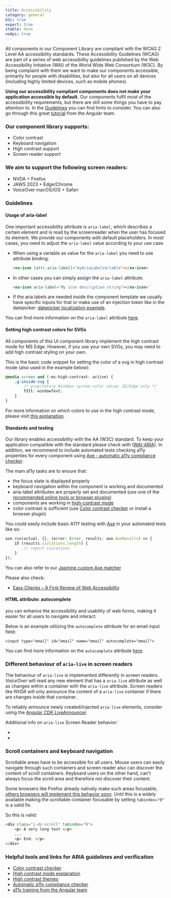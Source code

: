 ```yaml
---
title: Accessibility
category: general
b2c: true
expert: true
stable: done
noApi: true
---
```


All components in our Component Library are compliant with the WCAG 2 Level AA accessibility standards. These Accessibility Guidelines (WCAG) are part of a series of web accessibility guidelines published by the Web Accessibility Initiative (WAI) of the World Wide Web Consortium (W3C). By being complaint with them we want to make our components accessible, primarily for people with disabilities, but also for all users on all devices (including highly limited devices, such as mobile phones).

**Using our accessibility compliant components does not make your application accessible by default.** Our components fulfil most of the accessibiility requirements, but there are still some things you have to pay attention to. In the [Guidelines](./documentation/accessibility/overview#guidelines) you can find hints to consider. You can also go through this great [tutorial](https://codelabs.developers.google.com/angular-a11y#0) from the Angular team.

### Our component library supports:

-   Color contrast
-   Keyboard navigation
-   High contrast support
-   Screen reader support

### We aim to support the following screen readers:

-   NVDA + Firefox
-   JAWS 2023 + Edge/Chrome
-   VoiceOver macOS/iOS + Safari

### Guidelines

#### Usage of aria-label

One important accessibility attribute is `aria-label`, which describes a certain element and is read by the screenreader when the user has focused its element. We provide our components with default placeholders. In most cases, you need to adjust the `aria-label` value according to your use case.

-   When using a variable as value for the `aria-label` you need to use attribute binding:

    ```html
    <nx-icon [attr.aria-label]="myAriaLabelVariable"></nx-icon>
    ```

-   In other cases you can simply assign the `aria-label` attribute:

    ```html
    <nx-icon aria-label="My icon description string"></nx-icon>`
    ```

-   If the aria labels are needed inside the component template we usually have specific inputs for that or make use of an injection token like in the datepicker: [datepicker localization example](./documentation/datefield/overview#localizing-labels-and-messages).

You can find more information on the `aria-label` attribute [here](https://www.w3.org/TR/wai-aria/#aria-label).

#### Setting high contrast colors for SVGs

All components of this UI component library implement the high contrast mode for MS Edge. However, if you use your own SVGs, you may need to add high contrast styling on your own.

This is the basic code snippet for setting the color of a svg in high contrast mode (also used in the example below):

```scss
@media screen and (-ms-high-contrast: active) {
    .g-inside-svg {
        /* proprietary Windows system color value; IE/Edge only */
        fill: windowText;
    }
}
```

For more information on which colors to use in the high contrast mode, please visit [this explanation](https://docs.microsoft.com/en-us/windows/uwp/design/accessibility/high-contrast-themes#high-contrast-colors).

<!-- example(accessibility-high-contrast-svg) -->

#### Standards and testing

Our library enables accessibility with the AA (W3C) standard. To keep your application compatible with the standard please check with ([WAI-ARIA](http://w3c.github.io/aria-practices/)). In addition, we recommend to include automated tests checking a11y properties for every component using [Axe - automatic a11y compliance checker](https://www.deque.com/axe).

The main a11y tasks are to ensure that:

-   the focus state is displayed properly
-   keyboard navigation within the component is working and documented
-   aria-label attributes are properly set and documented (use one of the [recommended online tools or browser plugins](https://www.w3.org/WAI/ER/tools/))
-   components are working in [high-contrast mode](https://github.com/MicrosoftEdge/MSEdgeExplainers/blob/master/Accessibility/HighContrast/explainer.md)
-   color contrast is sufficient (use [Color contrast checker](https://webaim.org/resources/contrastchecker/) or install a browser plugin)

You could easily include basic A11Y testing with [Axe](https://www.deque.com/axe) in your automated tests like so:

```typescript
axe.run(actual, {}, (error: Error, results: axe.AxeResults) => {
    if (results.violations.length) {
        // report violations
    }
});
```

You can also refer to our [Jasmine custom Axe matcher](https://github.com/allianz/ng-aquila/blob/main/projects/ng-aquila/test.ts)

Please also check:
-   [Easy Checks – A First Review of Web Accessibility](https://www.w3.org/WAI/test-evaluate/preliminary/)

#### HTML attribute: autocomplete
you can enhance the accessibility and usability of web forms, making it easier for all users to navigate and interact.

Below is an example utilizing the `autocomplete` attribute for an email input field:
```
<input type="email" id="email" name="email" autocomplete="email">
```
You can find more information on the `autocomplete` attribute [here](https://developer.mozilla.org/en-US/docs/Web/HTML/Attributes/autocomplete).

### Different behaviour of `aria-live` in screen readers

The behaviour of `aria-live` is implemented differently in screen readers. _VoiceOver_  will read any new element
that has a `aria-live` attribute as well as changes within a container with the `aria-live` attribute. Screen readers
like _NVDA_ will only announce the content of a `aria-live` container if there are changes inside that container.

To reliably announce newly created/injected `aria-live` elements, consider using
the [Angular CDK LiveAnnouncer](https://github.com/angular/components/blob/main/src/cdk/a11y/live-announcer/live-announcer.md).

Additional info on `aria-live` Screen Reader behavior:
- [a11ysupport.io/status-role]: https://a11ysupport.io/tech/aria/status_role#support-table-0
- [a11ysupport.io/aria-live]: https://a11ysupport.io/tests/tech__aria__aria-live

### Scroll containers and keyboard navigation

Scrollable areas have to be accessible for all users. Mouse users can easily navigate through such containers and screen reader also can discover the content of scroll containers. Keyboard users on the other hand, can't always focus the scroll area and therefore not discover their content.

Some browsers like Firefox already natively make such areas focusable, [others browsers will implement this behavior soon](https://developer.chrome.com/blog/keyboard-focusable-scrollers). Until this is a widely available making the scrollable container focusable by setting `tabindex="0"` is a valid fix.

So this is valid:
```html
<div class="i-do-scroll" tabindex="0">
    <p> A very long text </p>
    ...
    <p> End. </p>
</div>
```

### Helpful tools and links for ARIA guidelines and verification

-   [Color contrast checker](https://webaim.org/resources/contrastchecker/)
-   [High contrast mode explanation](https://github.com/MicrosoftEdge/MSEdgeExplainers/blob/master/Accessibility/HighContrast/explainer.md)
-   [High contrast themes](https://docs.microsoft.com/en-us/windows/uwp/design/accessibility/high-contrast-themes)
-   [Automatic a11y compliance checker](https://www.deque.com/axe)
-   [a11y training from the Angular team](https://codelabs.developers.google.com/angular-a11y#0)
